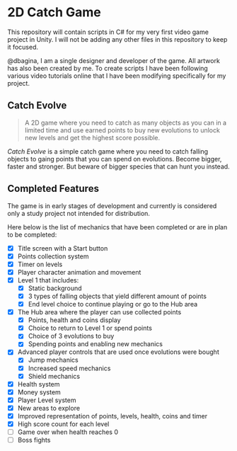 # 2D Catch Game

This repository will contain scripts in C# for my very first video game project in Unity. I will not be adding any other files in this repository to keep it focused.

@dbagina, I am a single designer and developer of the game. All artwork has also been created by me.
To create scripts I have been following various video tutorials online that I have been modifying specifically for my project.

## Catch Evolve
> A 2D game where you need to catch as many objects as you can in a limited time and use earned points to buy new evolutions to unlock new levels and get the highest score possible. 

*Catch Evolve* is a simple catch game where you need to catch falling objects to gaing points that you can spend on evolutions. Become bigger, faster and stronger. But beware of bigger species that can hunt you instead. 

## Completed Features
The game is in early stages of development and currently is considered only a study project not intended for distribution.

Here below is the list of mechanics that have been completed or are in plan to be completed:
- [x] Title screen with a Start button
- [x] Points collection system
- [x] Timer on levels
- [x] Player character animation and movement
- [x] Level 1 that includes:
	- [x] Static background
	- [x] 3 types of falling objects that yield different amount of points
	- [x] End level choice to continue playing or go to the Hub area
- [x] The Hub area where the player can use collected points
	- [x] Points, health and coins display
	- [x] Choice to return to Level 1 or spend points
	- [x] Choice of 3 evolutions to buy
	- [x] Spending points and enabling new mechanics
- [x] Advanced player controls that are used once evolutions were bought
	- [x] Jump mechanics
	- [x] Increased speed mechanics
	- [x] Shield mechanics
- [x] Health system
- [x] Money system
- [x] Player Level system
- [x] New areas to explore
- [x] Improved representation of points, levels, health, coins and timer
- [x] High score count for each level
- [ ] Game over when health reaches 0
- [ ] Boss fights
